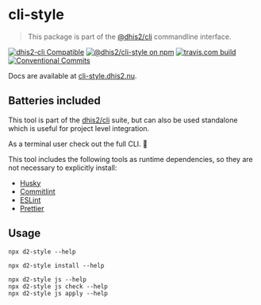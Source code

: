 # cli-style

> This package is part of the [@dhis2/cli](https://github.com/dhis2/cli)
> commandline interface.

[![dhis2-cli Compatible](https://img.shields.io/badge/dhis2-cli-ff69b4.svg)](https://github.com/dhis2/cli)
[![@dhis2/cli-style on npm](https://img.shields.io/npm/v/@dhis2/cli-style.svg)](https://www.npmjs.com/package/@dhis2/cli-style)
[![travis.com build](https://img.shields.io/travis/com/dhis2/cli-style.svg)](https://travis-ci.com/dhis2/cli-style)
[![Conventional Commits](https://img.shields.io/badge/Conventional%20Commits-1.0.0-yellow.svg)](https://conventionalcommits.org)

Docs are available at [cli-style.dhis2.nu](https://cli-style.dhis2.nu).

## Batteries included

This tool is part of the [dhis2/cli](https://github.com/dhis2/cli)
suite, but can also be used standalone which is useful for project level
integration.

As a terminal user check out the full CLI. :rocket:

This tool includes the following tools as runtime dependencies, so they
are not necessary to explicitly install:

-   [Husky](https://github.com/typicode/husky)
-   [Commitlint](https://commitlint.js.org)
-   [ESLint](https://eslint.org/)
-   [Prettier](https://prettier.io)

## Usage

```
npx d2-style --help

npx d2-style install --help

npx d2-style js --help
npx d2-style js check --help
npx d2-style js apply --help
```
